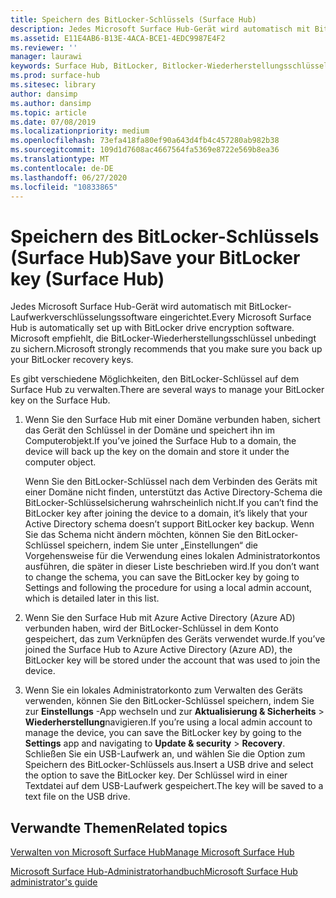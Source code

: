 ```yaml
---
title: Speichern des BitLocker-Schlüssels (Surface Hub)
description: Jedes Microsoft Surface Hub-Gerät wird automatisch mit BitLocker-Laufwerkverschlüsselungssoftware eingerichtet. Microsoft empfiehlt, die BitLocker-Wiederherstellungsschlüssel unbedingt zu sichern.
ms.assetid: E11E4AB6-B13E-4ACA-BCE1-4EDC9987E4F2
ms.reviewer: ''
manager: laurawi
keywords: Surface Hub, BitLocker, Bitlocker-Wiederherstellungsschlüssel
ms.prod: surface-hub
ms.sitesec: library
author: dansimp
ms.author: dansimp
ms.topic: article
ms.date: 07/08/2019
ms.localizationpriority: medium
ms.openlocfilehash: 73efa418fa80ef90a643d4fb4c457280ab982b38
ms.sourcegitcommit: 109d1d7608ac4667564fa5369e8722e569b8ea36
ms.translationtype: MT
ms.contentlocale: de-DE
ms.lasthandoff: 06/27/2020
ms.locfileid: "10833865"
---
```

# <span data-ttu-id="f47d5-105">Speichern des BitLocker-Schlüssels (Surface Hub)</span><span class="sxs-lookup"><span data-stu-id="f47d5-105">Save your BitLocker key (Surface Hub)</span></span>


<span data-ttu-id="f47d5-106">Jedes Microsoft Surface Hub-Gerät wird automatisch mit BitLocker-Laufwerkverschlüsselungssoftware eingerichtet.</span><span class="sxs-lookup"><span data-stu-id="f47d5-106">Every Microsoft Surface Hub is automatically set up with BitLocker drive encryption software.</span></span> <span data-ttu-id="f47d5-107">Microsoft empfiehlt, die BitLocker-Wiederherstellungsschlüssel unbedingt zu sichern.</span><span class="sxs-lookup"><span data-stu-id="f47d5-107">Microsoft strongly recommends that you make sure you back up your BitLocker recovery keys.</span></span>

<span data-ttu-id="f47d5-108">Es gibt verschiedene Möglichkeiten, den BitLocker-Schlüssel auf dem Surface Hub zu verwalten.</span><span class="sxs-lookup"><span data-stu-id="f47d5-108">There are several ways to manage your BitLocker key on the Surface Hub.</span></span>

1.  <span data-ttu-id="f47d5-109">Wenn Sie den Surface Hub mit einer Domäne verbunden haben, sichert das Gerät den Schlüssel in der Domäne und speichert ihn im Computerobjekt.</span><span class="sxs-lookup"><span data-stu-id="f47d5-109">If you’ve joined the Surface Hub to a domain, the device will back up the key on the domain and store it under the computer object.</span></span>

    <span data-ttu-id="f47d5-110">Wenn Sie den BitLocker-Schlüssel nach dem Verbinden des Geräts mit einer Domäne nicht finden, unterstützt das Active Directory-Schema die BitLocker-Schlüsselsicherung wahrscheinlich nicht.</span><span class="sxs-lookup"><span data-stu-id="f47d5-110">If you can’t find the BitLocker key after joining the device to a domain, it’s likely that your Active Directory schema doesn’t support BitLocker key backup.</span></span> <span data-ttu-id="f47d5-111">Wenn Sie das Schema nicht ändern möchten, können Sie den BitLocker-Schlüssel speichern, indem Sie unter „Einstellungen“ die Vorgehensweise für die Verwendung eines lokalen Administratorkontos ausführen, die später in dieser Liste beschrieben wird.</span><span class="sxs-lookup"><span data-stu-id="f47d5-111">If you don’t want to change the schema, you can save the BitLocker key by going to Settings and following the procedure for using a local admin account, which is detailed later in this list.</span></span>

2.  <span data-ttu-id="f47d5-112">Wenn Sie den Surface Hub mit Azure Active Directory (Azure AD) verbunden haben, wird der BitLocker-Schlüssel in dem Konto gespeichert, das zum Verknüpfen des Geräts verwendet wurde.</span><span class="sxs-lookup"><span data-stu-id="f47d5-112">If you’ve joined the Surface Hub to Azure Active Directory (Azure AD), the BitLocker key will be stored under the account that was used to join the device.</span></span>

3.  <span data-ttu-id="f47d5-113">Wenn Sie ein lokales Administratorkonto zum Verwalten des Geräts verwenden, können Sie den BitLocker-Schlüssel speichern, indem Sie zur **Einstellungs** -App wechseln und zur **Aktualisierung & Sicherheits** &gt; **Wiederherstellung**navigieren.</span><span class="sxs-lookup"><span data-stu-id="f47d5-113">If you’re using a local admin account to manage the device, you can save the BitLocker key by going to the **Settings** app and navigating to **Update & security** &gt; **Recovery**.</span></span> <span data-ttu-id="f47d5-114">Schließen Sie ein USB-Laufwerk an, und wählen Sie die Option zum Speichern des BitLocker-Schlüssels aus.</span><span class="sxs-lookup"><span data-stu-id="f47d5-114">Insert a USB drive and select the option to save the BitLocker key.</span></span> <span data-ttu-id="f47d5-115">Der Schlüssel wird in einer Textdatei auf dem USB-Laufwerk gespeichert.</span><span class="sxs-lookup"><span data-stu-id="f47d5-115">The key will be saved to a text file on the USB drive.</span></span>


## <span data-ttu-id="f47d5-116">Verwandte Themen</span><span class="sxs-lookup"><span data-stu-id="f47d5-116">Related topics</span></span>

[<span data-ttu-id="f47d5-117">Verwalten von Microsoft Surface Hub</span><span class="sxs-lookup"><span data-stu-id="f47d5-117">Manage Microsoft Surface Hub</span></span>](manage-surface-hub.md)

[<span data-ttu-id="f47d5-118">Microsoft Surface Hub-Administratorhandbuch</span><span class="sxs-lookup"><span data-stu-id="f47d5-118">Microsoft Surface Hub administrator's guide</span></span>](surface-hub-administrators-guide.md)

 

 





